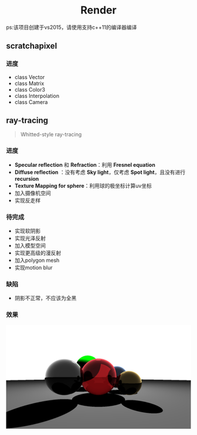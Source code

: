 <h1 align="center">Render</h1>

ps:该项目创建于vs2015，请使用支持c++11的编译器编译

## scratchapixel ##
### 进度 ###
- class Vector
- class Matrix
- class Color3
- class Interpolation
- class Camera

## ray-tracing ##
> Whitted-style ray-tracing
### 进度 ###
- **Specular reflection** 和 **Refraction**：利用 **Fresnel equation** 
- **Diffuse reflection** ：没有考虑 **Sky light**，仅考虑 **Spot light**，且没有进行 **recursion**
- **Texture Mapping for sphere**：利用球的极坐标计算uv坐标
- 加入摄像机空间
- 实现反走样
### 待完成 ###
- 实现软阴影
- 实现光泽反射
- 加入模型空间
- 实现更高级的漫反射
- 加入polygon mesh
- 实现motion blur

### 缺陷 ###
- 阴影不正常，不应该为全黑

### 效果 ###
![](untitled.jpg)
